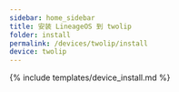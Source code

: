 ```yaml
---
sidebar: home_sidebar
title: 安装 LineageOS 到 twolip
folder: install
permalink: /devices/twolip/install
device: twolip
---
```

{% include templates/device_install.md %}

